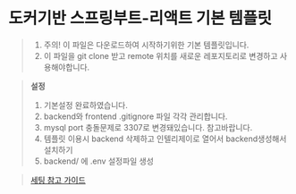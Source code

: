 # 도커기반 스프링부트-리액트 기본 템플릿
> 1. 주의! 이 파일은 다운로드하여 시작하기위한 기본 템플릿입니다.
> 2. 이 파일을 git clone 받고 remote 위치를 새로운 레포지토리로 변경하고 사용해야합니다.

> **설정**
> 1. 기본설정 완료하였습니다.
> 2. backend와 frontend .gitignore 파일 각각 관리합니다.
> 3. mysql port 충돌문제로 3307로 변경돼있습니다. 참고바랍니다.
> 4. 템플릿 이용시 backend 삭제하고 인텔리제이로 열어서 backend생성해서 설치하기
> 5. backend/ 에 .env 설정파일 생성

> [세팅 참고 가이드](https://khdscor.tistory.com/116)
